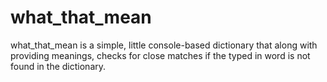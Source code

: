 # what_that_mean
what_that_mean is a simple, little console-based dictionary that along with providing meanings, checks for close matches if the typed in word is not found in the dictionary.
